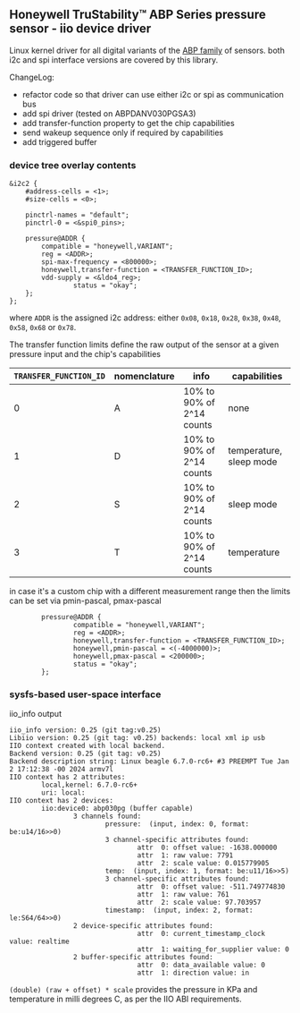 
## Honeywell TruStability™ ABP Series pressure sensor - iio device driver

Linux kernel driver for all digital variants of the [ABP family](https://sps.honeywell.com/us/en/products/advanced-sensing-technologies/healthcare-sensing/board-mount-pressure-sensors/basic-abp-series#resources) of sensors.
both i2c and spi interface versions are covered by this library.

ChangeLog:

 * refactor code so that driver can use either i2c or spi as communication bus
 * add spi driver (tested on ABPDANV030PGSA3)
 * add transfer-function property to get the chip capabilities
 * send wakeup sequence only if required by capabilities
 * add triggered buffer

### device tree overlay contents

```
&i2c2 {
	#address-cells = <1>;
	#size-cells = <0>;

	pinctrl-names = "default";
	pinctrl-0 = <&spi0_pins>;

	pressure@ADDR {
		compatible = "honeywell,VARIANT";
		reg = <ADDR>;
		spi-max-frequency = <800000>;
		honeywell,transfer-function = <TRANSFER_FUNCTION_ID>;
		vdd-supply = <&ldo4_reg>;
                status = "okay";
	};
};
```

where ```ADDR``` is the assigned i2c address: either ```0x08```, ```0x18```, ```0x28```, ```0x38```, ```0x48```, ```0x58```, ```0x68``` or ```0x78```.

The transfer function limits define the raw output of the sensor at a given pressure input and the chip's capabilities

```TRANSFER_FUNCTION_ID``` | nomenclature | info | capabilities
--- | --- | --- | ---
0 | A | 10% to 90% of 2^14 counts | none
1 | D | 10% to 90% of 2^14 counts | temperature, sleep mode
2 | S | 10% to 90% of 2^14 counts | sleep mode
3 | T | 10% to 90% of 2^14 counts | temperature

in case it's a custom chip with a different measurement range then the limits can be set via pmin-pascal, pmax-pascal

```
        pressure@ADDR {
                compatible = "honeywell,VARIANT";
                reg = <ADDR>;
                honeywell,transfer-function = <TRANSFER_FUNCTION_ID>;
                honeywell,pmin-pascal = <(-4000000)>;
                honeywell,pmax-pascal = <200000>;
                status = "okay";
        };
```

### sysfs-based user-space interface

iio_info output

```
iio_info version: 0.25 (git tag:v0.25)
Libiio version: 0.25 (git tag: v0.25) backends: local xml ip usb
IIO context created with local backend.
Backend version: 0.25 (git tag: v0.25)
Backend description string: Linux beagle 6.7.0-rc6+ #3 PREEMPT Tue Jan  2 17:12:38 -00 2024 armv7l
IIO context has 2 attributes:
        local,kernel: 6.7.0-rc6+
        uri: local:
IIO context has 2 devices:
        iio:device0: abp030pg (buffer capable)
                3 channels found:
                        pressure:  (input, index: 0, format: be:u14/16>>0)
                        3 channel-specific attributes found:
                                attr  0: offset value: -1638.000000
                                attr  1: raw value: 7791
                                attr  2: scale value: 0.015779905
                        temp:  (input, index: 1, format: be:u11/16>>5)
                        3 channel-specific attributes found:
                                attr  0: offset value: -511.749774830
                                attr  1: raw value: 761
                                attr  2: scale value: 97.703957
                        timestamp:  (input, index: 2, format: le:S64/64>>0)
                2 device-specific attributes found:
                                attr  0: current_timestamp_clock value: realtime
                                attr  1: waiting_for_supplier value: 0
                2 buffer-specific attributes found:
                                attr  0: data_available value: 0
                                attr  1: direction value: in
```

```(double) (raw + offset) * scale``` provides the pressure in KPa and temperature in milli degrees C, as per the IIO ABI requirements.


